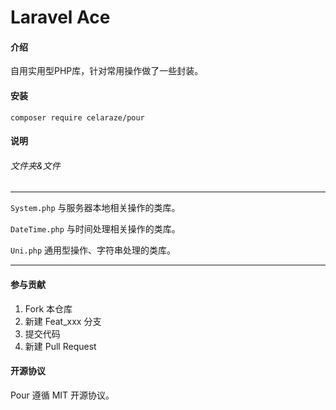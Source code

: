 # Laravel Ace

#### 介绍

自用实用型PHP库，针对常用操作做了一些封装。

#### 安装

```composer require celaraze/pour```

#### 说明

###### 文件夹&文件

---

```System.php``` 与服务器本地相关操作的类库。

```DateTime.php``` 与时间处理相关操作的类库。

```Uni.php``` 通用型操作、字符串处理的类库。

---

#### 参与贡献

1. Fork 本仓库
2. 新建 Feat_xxx 分支
3. 提交代码
4. 新建 Pull Request

#### 开源协议

Pour 遵循 MIT 开源协议。